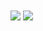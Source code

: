   <img align="center" src="https://github-readme-stats.vercel.app/api/pin/?username=InTheNooB&theme=dark&repo=Instagram-Concours-Like-Visualizer" />
  <img align="center" src="https://github-readme-stats.vercel.app/api/pin/?username=InTheNooB&theme=dark&repo=Instagram-Concours-Like-Scrapper" />
